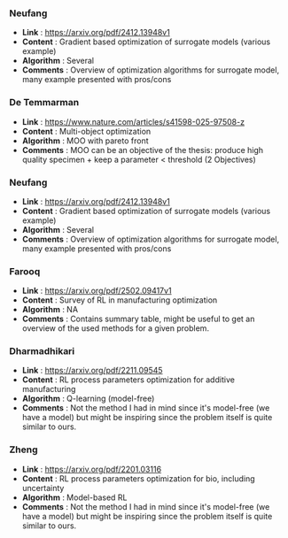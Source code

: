 

### Neufang
- **Link**      : https://arxiv.org/pdf/2412.13948v1
- **Content**   : Gradient based optimization of surrogate models (various example)
- **Algorithm** : Several
- **Comments**  : Overview of optimization algorithms for surrogate model, many example presented with pros/cons

### De Temmarman
- **Link**      : https://www.nature.com/articles/s41598-025-97508-z
- **Content**   : Multi-object optimization
- **Algorithm** : MOO with pareto front
- **Comments**  : MOO can be an objective of the thesis: produce high quality specimen + keep a parameter < threshold (2 Objectives)

### Neufang
- **Link**      : https://arxiv.org/pdf/2412.13948v1
- **Content**   : Gradient based optimization of surrogate models (various example)
- **Algorithm** : Several
- **Comments**  : Overview of optimization algorithms for surrogate model, many example presented with pros/cons

### Farooq
- **Link**      : https://arxiv.org/pdf/2502.09417v1
- **Content**   : Survey of RL in manufacturing optimization
- **Algorithm** : NA
- **Comments**  : Contains summary table, might be useful to get an overview of the used methods for a given problem.

### Dharmadhikari
- **Link**      : https://arxiv.org/pdf/2211.09545 
- **Content**   : RL process parameters optimization for additive manufacturing
- **Algorithm** : Q-learning (model-free)
- **Comments**  : Not the method I had in mind since it's model-free (we have a model) but might be inspiring since the problem itself is quite similar to ours.

### Zheng
- **Link**      : https://arxiv.org/pdf/2201.03116 
- **Content**   : RL process parameters optimization for bio, including uncertainty
- **Algorithm** : Model-based RL
- **Comments**  : Not the method I had in mind since it's model-free (we have a model) but might be inspiring since the problem itself is quite similar to ours.

